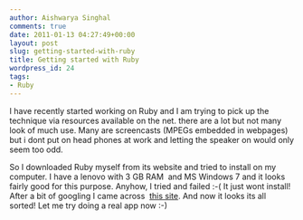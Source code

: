 ```yaml
---
author: Aishwarya Singhal
comments: true
date: 2011-01-13 04:27:49+00:00
layout: post
slug: getting-started-with-ruby
title: Getting started with Ruby
wordpress_id: 24
tags:
- Ruby
---
```


I have recently started working on Ruby and I am trying to pick up the technique via resources available on the net. there are a lot but not many look of much use. Many are screencasts (MPEGs embedded in webpages) but i dont put on head phones at work and letting the speaker on would only seem too odd.

So I downloaded Ruby myself from its website and tried to install on my computer. I have a lenovo with 3 GB RAM  and MS Windows 7 and it looks fairly good for this purpose. Anyhow, I tried and failed :-( It just wont install! After a bit of googling I came across  [this site](http://allaboutruby.wordpress.com/2009/07/20/installing-rails-on-windows-3-years-later/). And now it looks its all sorted! Let me try doing a real app now :-)
